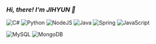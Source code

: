 ### _Hi, there! I'm JIHYUN 🐳_

<!-- 사용 언어 -->
![C#](https://img.shields.io/badge/c%23-%23239120.svg?style=flat-square&logo=c-sharp&logoColor=white) ![Python](https://img.shields.io/badge/python-3670A0?style=flat-square&logo=python&logoColor=ffdd54) ![NodeJS](https://img.shields.io/badge/node.js-6DA55F?style=flat-square&logo=node.js&logoColor=white) ![Java](https://img.shields.io/badge/java-%23ED8B00.svg?style=flat-square&logo=java&logoColor=white) ![Spring](https://img.shields.io/badge/spring-%236DB33F.svg?style=flat-square&logo=spring&logoColor=white) ![JavaScript](https://img.shields.io/badge/javascript-%23323330.svg?style=flat-square&logo=javascript&logoColor=%23F7DF1E)

![MySQL](https://img.shields.io/badge/mysql-4479A1.svg?style=flat-square&logo=mysql&logoColor=white) ![MongoDB](https://img.shields.io/badge/MongoDB-%234ea94b.svg?style=flat-square&logo=mongodb&logoColor=white)

<!-- 깃허브 상태 (평가) -->
<!-- [![Anurag's GitHub stats](https://github-readme-stats.vercel.app/api?username=jihyun-pp)](https://github.com/jihyun-pp/github-readme-stats) -->


<!-- ![waving](https://capsule-render.vercel.app/api?type=waving&height=200&text=Hi%20I'm%20JIHYUN&fontAlign=50&fontAlignY=40&color=gradient) -->
<!-- ![Jihyun's GitHub stats](https://github-readme-stats.vercel.app/api?username=jihyun-pp&bg_color=30,e96443,904e95&title_color=fff&text_color=fff) -->

<!-- 사용 언어 비율 -->
<!-- [![Top Langs](https://github-readme-stats.vercel.app/api/top-langs/?username=jihyun-pp)](https://github.com/jihyun-pp/github-readme-stats) -->



<!--
![Docker](https://img.shields.io/badge/docker-%230db7ed.svg?style=for-the-badge&logo=docker&logoColor=white)
![Linux](https://img.shields.io/badge/Linux-FCC624?style=for-the-badge&logo=linux&logoColor=black)
-->

<!-- 
<img src="https://img.shields.io/badge/HTML5-E34F26?style=for-the-badge&logo=HTML5&logoColor=white"/> <img src="https://img.shields.io/badge/CSS3-1572B6?style=for-the-badge&logo=CSS3&logoColor=white"/> 

 -->

<!-- 조회수 -->
<!-- [![Hits](https://hits.seeyoufarm.com/api/count/incr/badge.svg?url=https%3A%2F%2Fgithub.com%2Fjihyun-pp&count_bg=%239C9C9C&title_bg=%238B4EE5&icon=&icon_color=%23E7E7E7&title=hits&edge_flat=false)](https://hits.seeyoufarm.com) -->



<!-- ### 📮 ME  -->
<!-- [![Gmail Badge](https://img.shields.io/badge/Gmail-d14836?style=flat-square&logo=Gmail&logoColor=white&link=mailto:qkrwlw1211@gmail.com)](mailto:qkrwlw1211@gmail.com)
[![Instagram Badge](https://img.shields.io/badge/Instagram-E4405F?style=flat-square&logo=Instagram&logoColor=white&link=https://www.instagram.com/xgraypondx/)](https://www.instagram.com/xgraypondx/)
[![Velog Badge](https://img.shields.io/badge/Velog-01DFA5?style=flat-square&logo=Velog&logoColor=white&link=https://https://velog.io/@qkrwl1211)](https://velog.io/@qkrwl1211) -->


<!--
 - markdown
    글자크기 : #(h1) ~ ######(h6)
    이탤릭 : _ _ | * *
    볼드 : __ __ | ** **
    인용 : >

**jihyun-pp/jihyun-pp** is a ✨ _special_ ✨ repository because its `README.md` (this file) appears on your GitHub profile.
Here are some ideas to get you started:

- 🔭 I’m currently working on ...
- 🌱 I’m currently learning ...
- 👯 I’m looking to collaborate on ...
- 🤔 I’m looking for help with ...
- 💬 Ask me about ...
- 📫 How to reach me: ...
- 😄 Pronouns: ...
- ⚡ Fun fact: ...
-->

